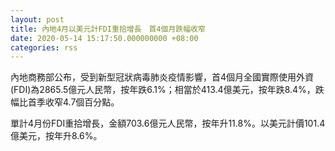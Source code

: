 ```yaml
---
layout: post
title: 內地4月以美元計FDI重拾增長　首4個月跌幅收窄
date: 2020-05-14 15:17:50.000000000 +08:00
categories: rss
---
```


內地商務部公布，受到新型冠狀病毒肺炎疫情影響，首4個月全國實際使用外資(FDI)為2865.5億元人民幣，按年跌6.1%；相當於413.4億美元，按年跌8.4%，跌幅比首季收窄4.7個百分點。

單計4月份FDI重拾增長，金額703.6億元人民幣，按年升11.8%。以美元計價101.4億美元，按年升8.6%。
